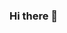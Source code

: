 ### Hi there 👋

<!--
[![Hits](https://u8views.com/api/v1/github/profiles/1721631/views/day-week-month-total-count.svg)](https://u8views.com/github/rozhok) 

<!--
**rozhok/rozhok** is a ✨ _special_ ✨ repository because its `README.md` (this file) appears on your GitHub profile.

Here are some ideas to get you started:

- 🔭 I’m currently working on ...
- 🌱 I’m currently learning ...
- 👯 I’m looking to collaborate on ...
- 🤔 I’m looking for help with ...
- 💬 Ask me about ...
- 📫 How to reach me: ...
- 😄 Pronouns: ...
- ⚡ Fun fact: ...
-->
